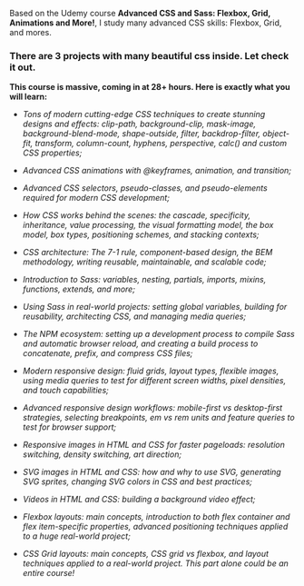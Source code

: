 Based on the Udemy course **Advanced CSS and Sass: Flexbox, Grid, Animations and More!**, I study many advanced CSS skills: Flexbox, Grid, and mores.
### There are 3 projects with many beautiful css inside. Let check it out.

**This course is massive, coming in at 28+ hours. Here is exactly what you will learn:**

- *Tons of modern cutting-edge CSS techniques to create stunning designs and effects: clip-path, background-clip, mask-image, background-blend-mode, shape-outside, filter, backdrop-filter, object-fit, transform, column-count, hyphens, perspective, calc() and custom CSS properties;*

- *Advanced CSS animations with @keyframes, animation, and transition;*

- *Advanced CSS selectors, pseudo-classes, and pseudo-elements required for modern CSS development;*

- *How CSS works behind the scenes: the cascade, specificity, inheritance, value processing, the visual formatting model, the box model, box types, positioning schemes, and stacking contexts;*

- *CSS architecture: The 7-1 rule, component-based design, the BEM methodology, writing reusable, maintainable, and scalable code;*

- *Introduction to Sass: variables, nesting, partials, imports, mixins, functions, extends, and more;*

- *Using Sass in real-world projects: setting global variables, building for reusability, architecting CSS, and managing media queries;*

- *The NPM ecosystem: setting up a development process to compile Sass and automatic browser reload, and creating a build process to concatenate, prefix, and compress CSS files;*

- *Modern responsive design: fluid grids, layout types, flexible images, using media queries to test for different screen widths, pixel densities, and touch capabilities;*

- *Advanced responsive design workflows: mobile-first vs desktop-first strategies, selecting breakpoints, em vs rem units and feature queries to test for browser support;*

- *Responsive images in HTML and CSS for faster pageloads: resolution switching, density switching, art direction;*

- *SVG images in HTML and CSS: how and why to use SVG, generating SVG sprites, changing SVG colors in CSS and best practices;*

- *Videos in HTML and CSS: building a background video effect;*

- *Flexbox layouts: main concepts, introduction to both flex container and flex item-specific properties, advanced positioning techniques applied to a huge real-world project;*

- *CSS Grid layouts: main concepts, CSS grid vs flexbox, and layout techniques applied to a real-world project. This part alone could be an entire course!*

